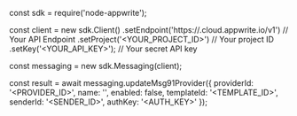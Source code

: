 const sdk = require('node-appwrite');

const client = new sdk.Client()
    .setEndpoint('https://<REGION>.cloud.appwrite.io/v1') // Your API Endpoint
    .setProject('<YOUR_PROJECT_ID>') // Your project ID
    .setKey('<YOUR_API_KEY>'); // Your secret API key

const messaging = new sdk.Messaging(client);

const result = await messaging.updateMsg91Provider({
    providerId: '<PROVIDER_ID>',
    name: '<NAME>',
    enabled: false,
    templateId: '<TEMPLATE_ID>',
    senderId: '<SENDER_ID>',
    authKey: '<AUTH_KEY>'
});
